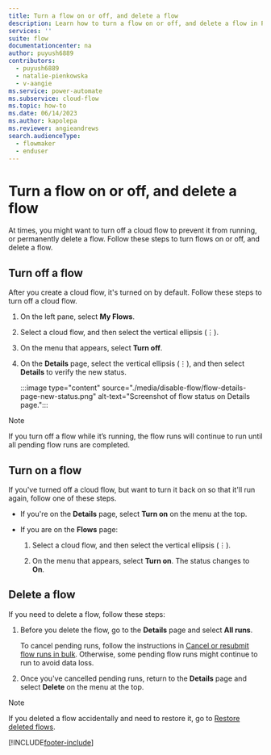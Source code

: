 ```yaml
---
title: Turn a flow on or off, and delete a flow
description: Learn how to turn a flow on or off, and delete a flow in Power Automate.
services: ''
suite: flow
documentationcenter: na
author: puyush6889
contributors:
  - puyush6889
  - natalie-pienkowska
  - v-aangie
ms.service: power-automate
ms.subservice: cloud-flow
ms.topic: how-to
ms.date: 06/14/2023
ms.author: kapolepa
ms.reviewer: angieandrews
search.audienceType:
  - flowmaker
  - enduser
---
```


# Turn a flow on or off, and delete a flow

At times, you might want to turn off a cloud flow to prevent it from running, or permanently delete a flow. Follow these steps to turn flows on or off, and delete a flow.

## Turn off a flow

After you create a cloud flow, it's turned on by default. Follow these steps to turn off a cloud flow.

1. On the left pane, select **My Flows**.

1. Select a cloud flow, and then select the vertical ellipsis (&vellip;).

1. On the menu that appears, select **Turn off**.

1. On the **Details** page, select the vertical ellipsis (&vellip;), and then select **Details** to verify the new status.

    :::image type="content" source="./media/disable-flow/flow-details-page-new-status.png" alt-text="Screenshot of flow status on Details page.":::

>[!NOTE]
>If you turn off a flow while it’s running, the flow runs will continue to run until all pending flow runs are completed.

## Turn on a flow

If you've turned off a cloud flow, but want to turn it back on so that it'll run again, follow one of these steps.

- If you're on the **Details** page, select **Turn on** on the menu at the top.
- If you are on the **Flows** page:

    1. Select a cloud flow, and then select the vertical ellipsis (&vellip;).

    1. On the menu that appears, select **Turn on**. The status changes to **On**.

## Delete a flow

If you need to delete a flow, follow these steps:

1. Before you delete the flow, go to the **Details** page and select **All runs**.

    To cancel pending runs, follow the instructions in [Cancel or resubmit flow runs in bulk](how-tos-bulk-resubmit.md). Otherwise, some pending flow runs might continue to run to avoid data loss.
1. Once you've cancelled pending runs, return to the **Details** page and select **Delete** on the menu at the top.

>[!NOTE]
>If you deleted a flow accidentally and need to restore it, go to [Restore deleted flows](how-tos-restore-deleted-flow.md).

[!INCLUDE[footer-include](includes/footer-banner.md)]

